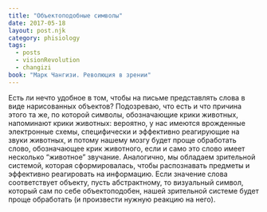 ```yaml
---
title: "Объектоподобные символы"
date: 2017-05-18
layout: post.njk
category: phisiology
tags:
  - posts
  - visionRevolution
  - changizi
book: "Марк Чангизи. Революция в зрении"
---
```


Есть ли нечто удобное в том, чтобы на письме представлять слова в виде нарисованных объектов? Подозреваю, что есть и что причина этого та же, по которой символы, обозначающие крики животных, напоминают крики животных: вероятно, у нас имеются врожденные электронные схемы, специфически и эффективно реагирующие на звуки животных, и потому нашему мозгу будет проще обработать слово, обозначающее крик животного, если и само это слово имеет несколько “животное” звучание. Аналогично, мы обладаем зрительной системой, которая сформировалась, чтобы распознавать предметы и эффективно реагировать на информацию. Если значение слова соответствует объекту, пусть абстрактному, то визуальный символ, который сам по себе объектоподобен, нашей зрительной системе будет проще обработать (и произвести нужную реакцию на него).
